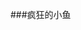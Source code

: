 ###疯狂的小鱼

<div id="pagewrap" class='pagewrap' folder="fish" prefix="fish">
  <div class='pageblock' id='fullscreen'>
    <div class='slider'>
      <div class='slide' id="fish1"></div>
      <div class='slide' id="fish2"></div>
      <div class='slide' id="fish3"></div>
      <div class='slide' id="fish4"></div>
      <div class='slide' id="fish5"></div>
      <div class='slide' id="fish6"></div>
      <div class='slide' id="fish7"></div>
      <div class='slide' id="fish8"></div>
      <div class='slide' id="fish9"></div>
      <div class='slide' id="fish10"></div>
      <div class='slide' id="fish11"></div>
      <div class='slide' id="fish12"></div>
      <div class='slide' id="fish13"></div>
      <div class='slide' id="fish14"></div>
      <div class='slide' id="fish15"></div>
    </div>
  </div>
</div>

